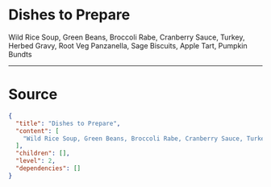 # Dishes to Prepare

Wild Rice Soup, Green Beans, Broccoli Rabe, Cranberry Sauce, Turkey, Herbed Gravy, Root Veg Panzanella, Sage Biscuits, Apple Tart, Pumpkin Bundts



---
# Source

```json
{
  "title": "Dishes to Prepare",
  "content": [
    "Wild Rice Soup, Green Beans, Broccoli Rabe, Cranberry Sauce, Turkey, Herbed Gravy, Root Veg Panzanella, Sage Biscuits, Apple Tart, Pumpkin Bundts\n\n"
  ],
  "children": [],
  "level": 2,
  "dependencies": []
}
```